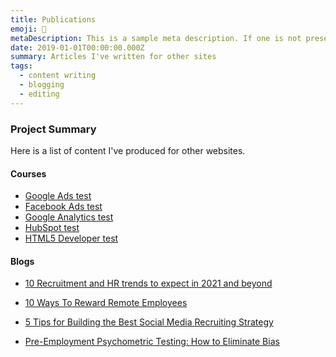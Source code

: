 ```yaml
---
title: Publications
emoji: 🦖
metaDescription: This is a sample meta description. If one is not present in your page/project's front matter, the default metadata.desciption will be used instead.
date: 2019-01-01T00:00:00.000Z
summary: Articles I've written for other sites
tags:
  - content writing
  - blogging
  - editing
---
```


### Project Summary

Here is a list of content I've produced for other websites.

#### Courses

- <a href="https://www.picked.ai/software-skills-tests/google-ads/">Google Ads test</a>
- <a href="https://www.picked.ai/software-skills-tests/facebook-ads/">Facebook Ads test</a>
- <a href="https://www.picked.ai/software-skills-tests/google-analytics/">Google Analytics test</a>
- <a href="hhttps://www.picked.ai/software-skills-tests/hubspot/">HubSpot test</a>
- <a href="https://www.testcandidates.com/coding-tests/html5-developer/">HTML5 Developer test</a>

#### Blogs

- <a href="https://www.testcandidates.com/magazine/recruitment-trends-to-expect-from-2021/">10 Recruitment and HR trends to expect in 2021 and beyond</a>

- <a href="https://talentculture.com/10-ways-to-reward-remote-employees/">10 Ways To Reward Remote Employees</a>

- <a href="https://www.testcandidates.com/magazine/5-tips-building-best-social-media-recruiting-strategy/">5 Tips for Building the Best Social Media Recruiting Strategy</a>

- <a href="https://www.testcandidates.com/magazine/pre-employment-psychometric-testing-how-to-eliminate-bias/">Pre-Employment Psychometric Testing: How to Eliminate Bias</a>

